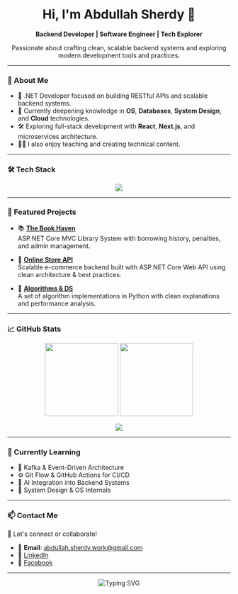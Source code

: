 
<h1 align="center">Hi, I'm Abdullah Sherdy 👋</h1>

<p align="center">
  <b>Backend Developer | Software Engineer | Tech Explorer</b>
</p>

<p align="center">
  Passionate about crafting clean, scalable backend systems and exploring modern development tools and practices.
</p>

---

### 🚀 About Me

- 🔧 .NET Developer focused on building RESTful APIs and scalable backend systems.
- 🧠 Currently deepening knowledge in **OS**, **Databases**, **System Design**, and **Cloud** technologies.
- 🛠️ Exploring full-stack development with **React**, **Next.js**, and microservices architecture.
- 👨‍🏫 I also enjoy teaching and creating technical content.

---

### 🛠️ Tech Stack

<p align="center">
  <img src="https://skillicons.dev/icons?i=dotnet,csharp,fsharp,python,cpp,java,javascript,ts,react,nextjs,nodejs,express,mongodb,mysql,postgresql,git,docker,linux,azure,vscode" />
</p>

---

### 💼 Featured Projects

- 📚 [**The Book Haven**](https://github.com/abdullahsherdy/The-Book-Haven)  
  ASP.NET Core MVC Library System with borrowing history, penalties, and admin management.

- 🛒 [**Online Store API**](https://github.com/abdullahsherdy/OnlineStoreAPI-NTier)  
  Scalable e-commerce backend built with ASP.NET Core Web API using clean architecture & best practices.

- 🧠 [**Algorithms & DS**](https://github.com/abdullahsherdy/algorithms)  
  A set of algorithm implementations in Python with clean explanations and performance analysis.

---

### 📈 GitHub Stats

<p align="center">
  <img src="https://github-readme-stats.vercel.app/api?username=abdullahsherdy&show_icons=true&theme=radical" height="165" />
  <img src="https://github-readme-stats.vercel.app/api/top-langs/?username=abdullahsherdy&layout=compact&theme=radical" height="165" />
</p>

<p align="center">
  <img src="https://github-readme-streak-stats.herokuapp.com/?user=abdullahsherdy&theme=radical" />
</p>

---

### 🌱 Currently Learning

- 🔁 Kafka & Event-Driven Architecture  
- ⚙️ Git Flow & GitHub Actions for CI/CD  
- 🤖 AI Integration into Backend Systems  
- 🧰 System Design & OS Internals

---

### 📫 Contact Me

<p align="left">
  💬 Let's connect or collaborate!  
</p>

- 📧 **Email**: [abdullah.sherdy.work@gmail.com](mailto:abdullah.sherdy.work@gmail.com)  
- 💼 [LinkedIn](https://www.linkedin.com/in/abdullahsherdy)  
- 💬 [Facebook](https://www.facebook.com/profile.php?id=100038535590675)

---

<p align="center">
  <img src="https://readme-typing-svg.herokuapp.com?font=Fira+Code&size=22&duration=3000&pause=1000&color=F7F7F7&center=true&vCenter=true&width=435&lines=Happy+Coding+%F0%9F%9A%80;Always+Learning+%F0%9F%93%9A;Building+Something+Cool!+%F0%9F%A7%AA" alt="Typing SVG" />
</p>

